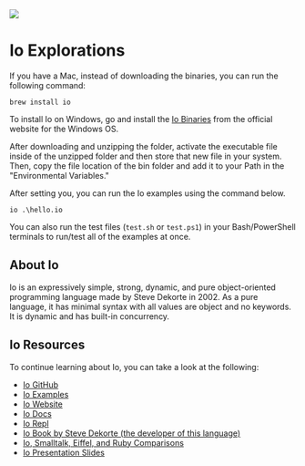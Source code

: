 <img src="https://raw.githubusercontent.com/rtoal/ple/master/docs/resources/io-logo-64.png">

# Io Explorations

If you have a Mac, instead of downloading the binaries, you can run the following command:

```
brew install io
```

To install Io on Windows, go and install the [Io Binaries](https://iolanguage.org/binaries.html) from the official website for the Windows OS.

After downloading and unzipping the folder, activate the executable file inside of the unzipped folder and then store that new file in your system. Then, copy the file location of the bin folder and add it to your Path in the "Environmental Variables."

After setting you, you can run the Io examples using the command below.

```
io .\hello.io
```

You can also run the test files (`test.sh` or `test.ps1`) in your Bash/PowerShell terminals to run/test all of the examples at once.

## About Io

Io is an expressively simple, strong, dynamic, and pure object-oriented programming language made by Steve Dekorte in 2002. As a pure language, it has minimal syntax with all values are object and no keywords. It is dynamic and has built-in concurrency.

## Io Resources

To continue learning about Io, you can take a look at the following:

- [Io GitHub](https://github.com/IoLanguage/io)
- [Io Examples](https://github.com/IoLanguage)
- [Io Website](https://iolanguage.org/)
- [Io Docs](https://iolanguage.org/guide/guide.html#Objects-Forward)
- [Io Repl](https://iolanguage.org/repl/index.html)
- [Io Book by Steve Dekorte (the developer of this language)](https://books.apple.com/us/book/io/id497620067)
- [Io, Smalltalk, Eiffel, and Ruby Comparisons](http://jackmyers.info/docs/ObjectOrientedImplementationApproaches.pdf)
- [Io Presentation Slides](https://www.lua.org/wshop05/Dekorte.pdf)

